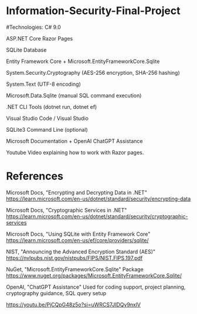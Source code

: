 # Information-Security-Final-Project

#Technologies:
C# 9.0

ASP.NET Core Razor Pages

SQLite Database

Entity Framework Core + Microsoft.EntityFrameworkCore.Sqlite

System.Security.Cryptography (AES-256 encryption, SHA-256 hashing)

System.Text (UTF-8 encoding)

Microsoft.Data.Sqlite (manual SQL command execution)

.NET CLI Tools (dotnet run, dotnet ef)

Visual Studio Code / Visual Studio

SQLite3 Command Line (optional)

Microsoft Documentation + OpenAI ChatGPT Assistance

Youtube Video explaining how to work with Razor pages.


# References
Microsoft Docs, "Encrypting and Decrypting Data in .NET"
https://learn.microsoft.com/en-us/dotnet/standard/security/encrypting-data

Microsoft Docs, "Cryptographic Services in .NET"
https://learn.microsoft.com/en-us/dotnet/standard/security/cryptographic-services

Microsoft Docs, "Using SQLite with Entity Framework Core"
https://learn.microsoft.com/en-us/ef/core/providers/sqlite/

NIST, "Announcing the Advanced Encryption Standard (AES)"
https://nvlpubs.nist.gov/nistpubs/FIPS/NIST.FIPS.197.pdf

NuGet, "Microsoft.EntityFrameworkCore.Sqlite" Package
https://www.nuget.org/packages/Microsoft.EntityFrameworkCore.Sqlite/

OpenAI, "ChatGPT Assistance"
Used for coding support, project planning, cryptography guidance, SQL query setup

https://youtu.be/PjCQpG48z5o?si=uWRCS7JIDQy9nxlV
